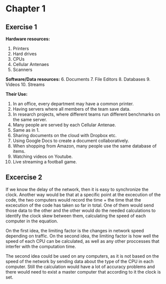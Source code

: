 # Chapter 1 #

## Exercise 1 ##

__Hardware resources:__

1. Printers
2. Hard drives
3. CPUs
4. Cellular Antenaes
5. Scanners

__Software/Data resources:__
6. Documents
7. File Editors
8. Databases
9. Videos
10. Streams


__Their Use:__
1. In an office, every department may have a common printer.
2. Having servers where all members of the team save data.
3. In research projects, where different teams run different 
benchmarks on the same server.
4. Many people are served by each Cellular Antenae.
5. Same as in 1.
6. Sharing documents on the cloud with Dropbox etc.
7. Using Google Docs to create a document collaboratively.
8. When shopping from Amazon, many people use the same database of items.
9. Watching videos on Youtube.
10. Live streaming a football game.


## Excercise 2 ##

If we know the delay of the network, then it is easy to synchronize 
the clock. Another way would be that at a specific point at the 
excecution of the code, the two computers would record the time + the time
that the excecution of the code has taken so far in total. One of them
would send those data to the other and the other would do the needed
calculations to identify the clock skew between them, calculating the 
speed of each computer in the equation.

On the first idea, the limiting factor is the changes in network speed
depending on traffic.
On the second idea, the limiting factor is how well the speed of each CPU
can be calculated, as well as any other proccesses that interfer with the 
computation time.

The second idea could be used on any computers, as it is not based on the
speed of the network by sending data about the type of the CPU in each 
computer. Still the calculation would have a lot of accuracy problems and 
there would need to exist a master computer that according to it the clock 
is set.








